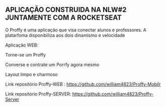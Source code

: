 ## APLICAÇÃO CONSTRUIDA NA NLW#2 JUNTAMENTE COM A ROCKETSEAT

O Proffy é uma aplicação que visa conectar alunos e professores.
A platarfoma disponibiliza aos dois dinamismo e velocidade

Aplicação WEB: 

Torne-se um Proffy

Converse e contrate um Porrfy agora mesmo

Layout limpo e charmoso

Link repositório Proffy-WEB : 
https://github.com/william4823/Proffy-Mobilr

Link repositório Proffy-SERVER: 
https://github.com/william4823/Proffy-Server

